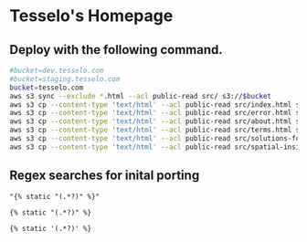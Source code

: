 Tesselo's Homepage
==================

Deploy with the following command.
----------------------------------

```sh
#bucket=dev.tesselo.com
#bucket=staging.tesselo.com
bucket=tesselo.com
aws s3 sync --exclude *.html --acl public-read src/ s3://$bucket
aws s3 cp --content-type 'text/html' --acl public-read src/index.html s3://$bucket/index.html
aws s3 cp --content-type 'text/html' --acl public-read src/error.html s3://$bucket/error.html
aws s3 cp --content-type 'text/html' --acl public-read src/about.html s3://$bucket/about
aws s3 cp --content-type 'text/html' --acl public-read src/terms.html s3://$bucket/terms
aws s3 cp --content-type 'text/html' --acl public-read src/solutions-for-sustainability.html s3://$bucket/solutions-for-sustainability
aws s3 cp --content-type 'text/html' --acl public-read src/spatial-insights-as-a-service.html s3://$bucket/spatial-insights-as-a-service
```

Regex searches for inital porting
---------------------------------

```
"{% static "(.*?)" %}"

{% static "(.*?)" %}

{% static '(.*?)' %}
```
